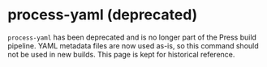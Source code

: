 # process-yaml (deprecated)

`process-yaml` has been deprecated and is no longer part of the Press build pipeline.
YAML metadata files are now used as-is, so this command should not be used in new
builds. This page is kept for historical reference.
